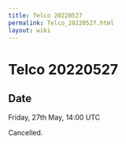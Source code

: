 ```yaml
---
title: Telco 20220527
permalink: Telco_20220527.html
layout: wiki
---
```

Telco 20220527
==============

Date
----

Friday, 27th May, 14:00 UTC

<!-- end of autogeneration -->

Cancelled.
